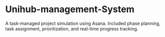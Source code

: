 # Unihub-management-System
A task-managed project simulation using Asana. Included phase planning, task assignment, prioritization, and real-time progress tracking.
